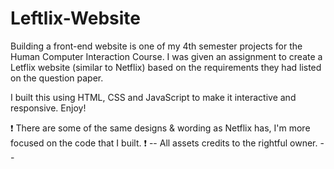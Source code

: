 # Leftlix-Website
Building a front-end website is one of my 4th semester projects for the Human Computer Interaction Course. I was given an assignment to create a Letflix website (similar to Netflix) based on the requirements they had listed on the question paper.

I built this using HTML, CSS and JavaScript to make it interactive and responsive. Enjoy!

❗ There are some of the same designs & wording as Netflix has, I'm more focused on the code that I built. ❗
-- All assets credits to the rightful owner. --
